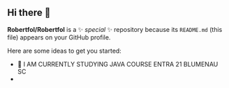 ## Hi there 👋


**Robertfol/Robertfol** is a ✨ _special_ ✨ repository because its `README.md` (this file) appears on your GitHub profile.

Here are some ideas to get you started:

- 🔭 I AM CURRENTLY STUDYING JAVA COURSE ENTRA 21 BLUMENAU SC
- 


